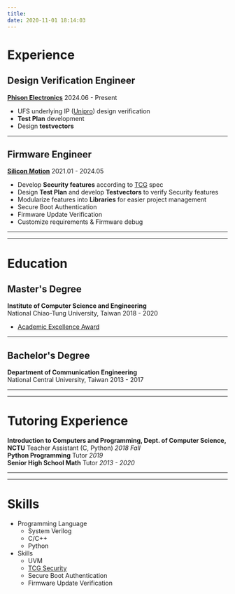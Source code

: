 ```yaml
---
title: 
date: 2020-11-01 18:14:03
---
```


# Experience

## Design Verification Engineer
[**Phison Electronics**](https://www.phison.com/)
2024.06 - Present

 - UFS underlying IP ([Unipro](https://www.mipi.org/specifications/unipro-specifications)) design verification
 - **Test Plan** development
 - Design **testvectors**

---

## Firmware Engineer
[**Silicon Motion**](https://www.siliconmotion.com/)
2021.01 - 2024.05

 - Develop **Security features** according to [TCG](https://trustedcomputinggroup.org/) spec
 - Design **Test Plan** and develop **Testvectors** to verify Security features
 - Modularize features into **Libraries** for easier project management
 - Secure Boot Authentication
 - Firmware Update Verification
 - Customize requirements & Firmware debug

---
---

# Education

## Master's Degree
**Institute of Computer Science and Engineering**  
National Chiao-Tung University, Taiwan
2018 - 2020
 - [Academic Excellence Award](/attaches/Academic_Excellence_Award.pdf)

---

## Bachelor's Degree
**Department of Communication Engineering**  
National Central University, Taiwan
2013 - 2017

---
---

# Tutoring Experience
**Introduction to Computers and Programming, Dept. of Computer Science, NCTU**
Teacher Assistant (C, Python)
_2018 Fall_<br>
**Python Programming**
Tutor
_2019_<br>
**Senior High School Math**
Tutor
_2013 - 2020_

---
---

# Skills
* Programming Language
    * System Verilog
    * C/C++
    * Python
* Skills
    * UVM
    * [TCG Security](https://trustedcomputinggroup.org/)
    * Secure Boot Authentication
    * Firmware Update Verification